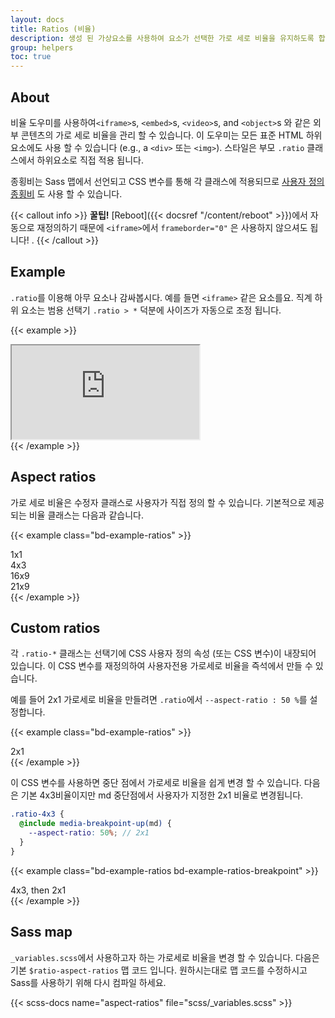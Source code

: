 ```yaml
---
layout: docs
title: Ratios (비율)
description: 생성 된 가상요소를 사용하여 요소가 선택한 가로 세로 비율을 유지하도록 합니다. 부모의 너비에 따라 비디오 또는 슬라이드 쇼 내용물을 반응 형으로 처리하는 데 적합합니다.
group: helpers
toc: true
---
```


## About

비율 도우미를 사용하여`<iframe>`s, `<embed>`s, `<video>`s, and `<object>`s 와 같은 외부 콘텐츠의 가로 세로 비율을 관리 할 수 있습니다. 이 도우미는 모든 표준 HTML 하위 요소에도 사용 할 수 있습니다 (e.g., a `<div>` 또는 `<img>`). 스타일은 부모 `.ratio` 클래스에서 하위요소로 직접 적용 됩니다.

종횡비는 Sass 맵에서 선언되고 CSS 변수를 통해 각 클래스에 적용되므로 [사용자 정의 종횡비](#custom-ratios) 도 사용 할 수 있습니다.

{{< callout info >}}
**꿀팁!** [Reboot]({{< docsref "/content/reboot" >}})에서 자동으로 재정의하기 때문에 `<iframe>`에서 `frameborder="0"` 은 사용하지 않으셔도 됩니다! .
{{< /callout >}}

## Example

`.ratio`를 이용해 아무 요소나 감싸봅시다. 예를 들면 `<iframe>` 같은 요소를요. 직계 하위 요소는 범용 선택기 `.ratio > *` 덕분에 사이즈가 자동으로 조정 됩니다.

{{< example >}}
<div class="ratio ratio-16x9">
  <iframe src="https://www.youtube.com/embed/zpOULjyy-n8?rel=0" title="YouTube video" allowfullscreen></iframe>
</div>
{{< /example >}}

## Aspect ratios

가로 세로 비율은 수정자 클래스로 사용자가 직접 정의 할 수 있습니다. 기본적으로 제공되는 비율 클래스는 다음과 같습니다.

{{< example class="bd-example-ratios" >}}
<div class="ratio ratio-1x1">
  <div>1x1</div>
</div>
<div class="ratio ratio-4x3">
  <div>4x3</div>
</div>
<div class="ratio ratio-16x9">
  <div>16x9</div>
</div>
<div class="ratio ratio-21x9">
  <div>21x9</div>
</div>
{{< /example >}}

## Custom ratios

각 `.ratio-*` 클래스는 선택기에 CSS 사용자 정의 속성 (또는 CSS 변수)이 내장되어 있습니다. 이 CSS 변수를 재정의하여 사용자전용 가로세로 비율을 즉석에서 만들 수 있습니다. 

예를 들어 2x1 가로세로 비율을 만들려면 `.ratio`에서 `--aspect-ratio : 50 %`를 설정합니다.

{{< example class="bd-example-ratios" >}}
<div class="ratio" style="--aspect-ratio: 50%;">
  <div>2x1</div>
</div>
{{< /example >}}

이 CSS 변수를 사용하면 중단 점에서 가로세로 비율을 쉽게 변경 할 수 있습니다. 다음은 기본 4x3비율이지만 md 중단점에서 사용자가 지정한 2x1 비율로 변경됩니다.

```scss
.ratio-4x3 {
  @include media-breakpoint-up(md) {
    --aspect-ratio: 50%; // 2x1
  }
}
```

{{< example class="bd-example-ratios bd-example-ratios-breakpoint" >}}
<div class="ratio ratio-4x3">
  <div>4x3, then 2x1</div>
</div>
{{< /example >}}


## Sass map

`_variables.scss`에서 사용하고자 하는 가로세로 비율을 변경 할 수 있습니다. 다음은 기본 `$ratio-aspect-ratios` 맵 코드 입니다. 원하시는대로 맵 코드를 수정하시고 Sass를 사용하기 위해 다시 컴파일 하세요.

{{< scss-docs name="aspect-ratios" file="scss/_variables.scss" >}}
